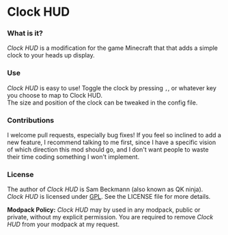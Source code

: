 # Clock HUD
### What is it?
*Clock HUD* is a modification for the game Minecraft that that adds a simple clock to your heads up display.
### Use
*Clock HUD* is easy to use! Toggle the clock by pressing `,`, or whatever key you choose to map to Clock HUD.  
The size and position of the clock can be tweaked in the config file.
### Contributions
I welcome pull requests, especially bug fixes! If you feel so inclined to add a new feature, I recommend talking to me first, since I have a specific vision of which direction this mod should go, and I don't want people to waste their time coding something I won't implement.
### License
The author of *Clock HUD* is Sam Beckmann (also known as QK ninja).  
*Clock HUD* is licensed under [GPL](http://www.gnu.org/licenses/gpl-3.0.en.html). See the LICENSE file for more details.

**Modpack Policy:** *Clock HUD* may by used in any modpack, public or private, without my explicit permission. You are required to remove *Clock HUD* from your modpack at my request.

